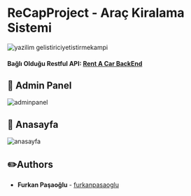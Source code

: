 # ReCapProject - Araç Kiralama Sistemi
![yazilim gelistiriciyetistirmekampi](https://user-images.githubusercontent.com/16624085/117002814-b7275680-acec-11eb-9d5b-2cc18f86d025.png)

#### Bağlı Olduğu Restful API: [Rent A Car BackEnd](https://github.com/furkanpasaoglu/ReCapProject "Rent A Car BackEnd")

## :pushpin: Admin Panel
![adminpanel](https://user-images.githubusercontent.com/16624085/117003258-4b91b900-aced-11eb-9cdb-6c976455a06d.gif)

## :pushpin: Anasayfa
![anasayfa](https://user-images.githubusercontent.com/16624085/117003289-564c4e00-aced-11eb-9c26-6881eff88238.gif)

## :pencil2:Authors
* **Furkan Paşaoğlu** - [furkanpasaoglu](https://github.com/furkanpasaoglu)


